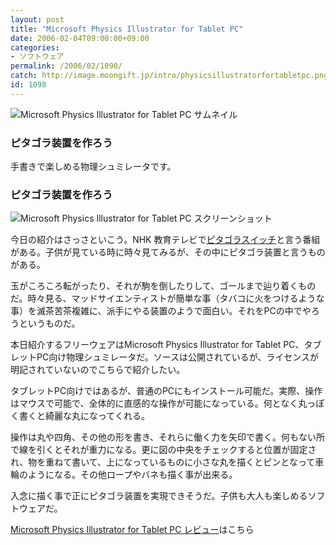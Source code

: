 ```yaml
---
layout: post
title: "Microsoft Physics Illustrator for Tablet PC"
date: 2006-02-04T09:00:00+09:00
categories:
- ソフトウェア
permalink: /2006/02/1090/
catch: http://image.moongift.jp/intro/physicsillustratorfortabletpc.png
id: 1098
---
```

 ![Microsoft Physics Illustrator for Tablet PC サムネイル](http://image.moongift.jp/intro/physicsillustratorfortabletpc.t.png "Microsoft Physics Illustrator for Tablet PC サムネイル")
  

### ピタゴラ装置を作ろう
  
手書きで楽しめる物理シュミレータです。  
<!--more-->  

### ピタゴラ装置を作ろう
  

![Microsoft Physics Illustrator for Tablet PC スクリーンショット](http://image.moongift.jp/intro/physicsillustratorfortabletpc.png "Microsoft Physics Illustrator for Tablet PC スクリーンショット")

  

今日の紹介はさっさといこう。NHK 教育テレビで[ピタゴラスイッチ](http://www.nhk.or.jp/youho/pitagora.html)と言う番組がある。子供が見ている時に時々見てみるが、その中にピタゴラ装置と言うものがある。

  

玉がころころ転がったり、それが駒を倒したりして、ゴールまで辿り着くものだ。時々見る、マッドサイエンティストが簡単な事（タバコに火をつけるような事）を滅茶苦茶複雑に、派手にやる装置のようで面白い。それをPCの中でやろうというものだ。

  

本日紹介するフリーウェアはMicrosoft Physics Illustrator for Tablet PC、タブレットPC向け物理シュミレータだ。ソースは公開されているが、ライセンスが明記されていないのでこちらで紹介したい。

  

タブレットPC向けではあるが、普通のPCにもインストール可能だ。実際、操作はマウスで可能で、全体的に直感的な操作が可能になっている。何となく丸っぽく書くと綺麗な丸になってくれる。

  

操作は丸や四角、その他の形を書き、それらに働く力を矢印で書く。何もない所で線を引くとそれが重力になる。更に図の中央をチェックすると位置が固定され、物を重ねて書いて、上になっているものに小さな丸を描くとピンとなって車輪のようになる。その他ロープやバネも描く事が出来る。

  

入念に描く事で正にピタゴラ装置を実現できそうだ。子供も大人も楽しめるソフトウェアだ。

  

[Microsoft Physics Illustrator for Tablet PC レビュー](http://fw.moongift.jp/review/i-1106.html)はこちら

